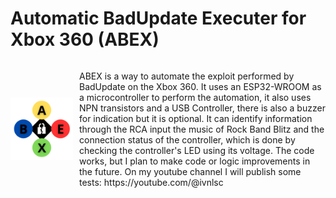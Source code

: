# Automatic BadUpdate Executer for Xbox 360 (ABEX)

<div style="display: flex; align-items: center;">
  <img src="./s.png" width="100" style="margin-right: 10px;">
  <p>ABEX is a way to automate the exploit performed by BadUpdate on the Xbox 360. It uses an ESP32-WROOM as a microcontroller to perform the automation, it also uses NPN transistors and   a USB Controller, there is also a buzzer for indication but it is optional. It can identify information through the RCA input the music of Rock Band Blitz and the connection status of the   controller, which is done by checking the controller's LED using its voltage.
The code works, but I plan to make code or logic improvements in the future.
On my youtube channel I will publish some tests: https://youtube.com/@ivnlsc</p>
</div>
